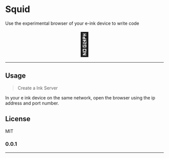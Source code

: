 # Squid 

Use the experimental browser of your e-ink device to write code

<div style="text-align:center; font-size: 72px;">
 🐙
</div>

---

## Usage

> Create a Ink Server

In your e ink device on the same network, open the browser using the ip address and port number.

## License

MIT

### 0.0.1


-----------------------------------------------------------------------------------------------------------
